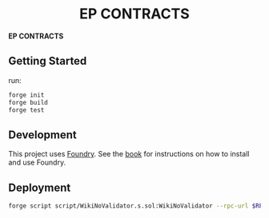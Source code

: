 # <h1 align="center"> EP CONTRACTS </h1>

**EP CONTRACTS**


## Getting Started

run:
```sh
forge init
forge build
forge test
```

## Development

This project uses [Foundry](https://getfoundry.sh). See the [book](https://book.getfoundry.sh/getting-started/installation.html) for instructions on how to install and use Foundry.


## Deployment

```sh
forge script script/WikiNoValidator.s.sol:WikiNoValidator --rpc-url $RPC_URL  --private-key $PRIVATE_KEY --broadcast --verify --etherscan-api-key $ETHERSCAN_KEY -vvvv --gas-price 60 --legacy
```
